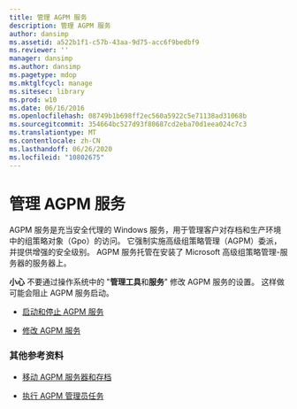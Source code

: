 ```yaml
---
title: 管理 AGPM 服务
description: 管理 AGPM 服务
author: dansimp
ms.assetid: a522b1f1-c57b-43aa-9d75-acc6f9bedbf9
ms.reviewer: ''
manager: dansimp
ms.author: dansimp
ms.pagetype: mdop
ms.mktglfcycl: manage
ms.sitesec: library
ms.prod: w10
ms.date: 06/16/2016
ms.openlocfilehash: 08749b1b698ff2ec560a5922c5e71138ad31068b
ms.sourcegitcommit: 354664bc527d93f80687cd2eba70d1eea024c7c3
ms.translationtype: MT
ms.contentlocale: zh-CN
ms.lasthandoff: 06/26/2020
ms.locfileid: "10802675"
---
```

# 管理 AGPM 服务


AGPM 服务是充当安全代理的 Windows 服务，用于管理客户对存档和生产环境中的组策略对象（Gpo）的访问。 它强制实施高级组策略管理（AGPM）委派，并提供增强的安全级别。 AGPM 服务托管在安装了 Microsoft 高级组策略管理-服务器的服务器上。

**小心** 不要通过操作系统中的 "**管理工具**和**服务**" 修改 AGPM 服务的设置。 这样做可能会阻止 AGPM 服务启动。

 

-   [启动和停止 AGPM 服务](start-and-stop-the-agpm-service-agpm30ops.md)

-   [修改 AGPM 服务](modify-the-agpm-service-agpm30ops.md)

### 其他参考资料

-   [移动 AGPM 服务器和存档](move-the-agpm-server-and-the-archive.md)

-   [执行 AGPM 管理员任务](performing-agpm-administrator-tasks-agpm30ops.md)

 

 





